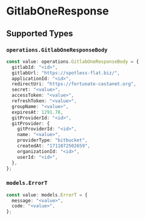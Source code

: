 # GitlabOneResponse


## Supported Types

### `operations.GitlabOneResponseBody`

```typescript
const value: operations.GitlabOneResponseBody = {
  gitlabId: "<id>",
  gitlabUrl: "https://spotless-flat.biz/",
  applicationId: "<id>",
  redirectUri: "https://fortunate-castanet.org",
  secret: "<value>",
  accessToken: "<value>",
  refreshToken: "<value>",
  groupName: "<value>",
  expiresAt: 1291.78,
  gitProviderId: "<id>",
  gitProvider: {
    gitProviderId: "<id>",
    name: "<value>",
    providerType: "bitbucket",
    createdAt: "1711072502659",
    organizationId: "<id>",
    userId: "<id>",
  },
};
```

### `models.ErrorT`

```typescript
const value: models.ErrorT = {
  message: "<value>",
  code: "<value>",
};
```

